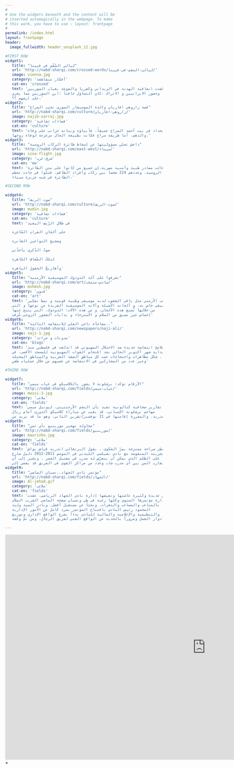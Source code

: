 ```yaml
---
#
# Use the widgets beneath and the content will be
# inserted automagically in the webpage. To make
# this work, you have to use › layout: frontpage
#
permalink: /index.html
layout: frontpage
header:
  image_fullwidth: header_unsplash_12.jpg

#FIRST ROW
widget1:
   title: "ليالي السُقْمِ في فيينا"
   url: 'http://nabd-sharqi.com/crossed-words/ليالي-السقم-في-فيينا/'
   image: vienna.jpg
   category: 'أفكار متقاطعة'
   cat-en: 'crossed'
   text: 'عندما عُقدت اتفاقية الهدنة في الزبداني وكفريا والفوعة بغياب السوريين
   وحضور الايرانيين و الاتراك ،كان التساؤل خافتاً :اين السوريين مما يجري
   على ارضهم ؟؟.'
widget2:
   title: "قصة زاروهي افاريان والدة الموسيقار السوري نجيب السراج"
   url: 'http://nabd-sharqi.com/culture/زاروهي-افاريان/'
   image: najib-sarraj.jpg
   category: 'فضاءات ثقافية'
   cat-en: 'culture'
   text: 'كان الحداد في بيت أحمد السراج عميقاً، فأبناؤه وبناته حزانى على وفاة
   والدهم، أما ظريفة سراج فكانت بطبيعة الحال مزعزعة لوفاة زوجها.'
widget3:
   title: "داعش تعلن مسؤوليتها عن إسقاط طائرة الركاب الروسية"
   url: 'http://nabd-sharqi.com/east-west/سيناء/'
   image: sina-flight.jpg
   category: 'شرق-غرب'
   cat-en: 'ew'
   text: 'إلى ذلك قالت مصادر طبية وأمنية مصرية،إن جميع من كانوا على متن الطائرة
   الروسية، وعددهم 224 شخصاً بين ركاب وأفراد الطاقم، قتلوا في حادث تحطم
   الطائرة في شبه جزيرة سيناء.'

#SECOND ROW

widget4:
   title: "صوت الريف"
   url: 'http://nabd-sharqi.com/culture/صوت-الريف/'
   image: mudin.jpg
   category: 'فضاءات ثقافية'
   cat-en: 'culture'
   text: 'في ظلالِ الرّيفِ البعيد

   على ألحانِ الفراتِ السّاحِره

   وضجيجِ النواعير الغابره

   صوتُ الذّكرى يأخذُني

   لتلكَ الضّفافِ السّاهره

   وأهازيجُ الحقولِ الباهره'
widget5:
   title: "تعرفوا على آلة الدودوك الموسيقية الأرمنية"
   url: 'http://nabd-sharqi.com/art/سادس-منتخب/'
   image: mshmsh.jpg
   category: 'فنون'
   cat-en: 'art'
   text: 'إن الشعب الأرمني مثل باقي الشعوب لديه موسيقى وطنية قومية و نمط تفكير
   موسيقي خاص به، و ألحانه الأصيلة وآلاته الموسيقية الفريدة من نوعها و التي
   من خلالها تُصنع هذه الألحان، و من هذه الآلات: الدودوك، التي ينتج عنها
   إحساس غير مسبق من السلام و الاسترخاء و بدايات الشعور الروحي.عُزفت'
widget6:
   title: "مفاجأة ناجي العلي للانتفاضة الثالثة.."
   url: 'http://nabd-sharqi.com/newspapers/naji-ali/'
   image: naji-1.jpg
   category: 'مدونات و جرائد'
   cat-en: 'blogs'
   text: 'وكانت ملامح انتفاضة جديدة ضد الاحتلال الصهيوني قد اندلعت في فلسطين منذ
   بداية شهر أكتوبر الحالي بعد اقتحام القوات الصهيونية للمسجد الأقصى، في
   شكل مظاهرات واحتجاجات عمت كل مناطق الضفة الغربية والمناطق المحتلة ..
   وعبر عدد من المشاركين في الانتفاضة عن غضبهم من خلال عمليات طعن'

#THIRD ROW

widget7:
   title: "الأرقام تؤكد: برشلونة لا يفوز بالكلاسيكو في غياب ميسي"
   url: 'http://nabd-sharqi.com/fields/غياب-ميسي/'
   image: messi-3.jpg
   category: 'ملاعب'
   cat-en: 'fields'
   text: 'انتشرت تقارير صحافية كتالونية تفيد بأن النجم الأرجنتيني، ليونيل ميسي،
   مهاجم برشلونة الإسباني، قد يغيب عن مباراة كلاسيكو الدوري أمام ريال
   مدريد، والمقررة إقامتها في 21 نوفمبر/تشرين الثاني، وهو ما قد يزيد من'
widget8:
   title: "محاولة تهجير مورينيو بأي ثمن"
   url: 'http://nabd-sharqi.com/fields/مورينيو/'
   image: maurinho.jpg
   category: 'ملاعب'
   cat-en: 'fields'
   text: 'في حديث يقطر صراحة ممتزجة بمرّ الشكوى ، يقول البرتغالي اندريه فياش بواش
   إن تجربته المنقوصة مع نادي تشيلسي اللندني في الموسم 2011-2012 دليل صارخ
   على الظلم الذي يمكن أن يتعرّض له مدرب في مقتبل العمر ، ويشير إلى أن
   تقارب السن بين أي مدرب شاب وعدد من مراكز القوى في الفريق قد يفضي إلى'
widget9:
   title: "مؤتمر نادي الجهاد..نسيان الماضي"
   url: 'http://nabd-sharqi.com/fields/الجهاد/'
   image: Al-jehad.gif
   category: 'ملاعب'
   cat-en: 'fields'
   text: 'تحت عناوين عديدة وكثيرة عاشتها وتعيشها إدارة نادي الجهاد الرياضي، عقدت
   الإدارة مؤتمرها السنوي وكلها رغبة في طي ونسيان صفحة الماضي القريب الملأى
   بالمتاعب والمصاعب والثغرات، وبحثاً عن مستقبل أفضل، وبادر السيد وليد
   المحمود رئيس النادي بافتتاح المؤتمر بسرد كامل عن الأمور الإدارية
   والتنظيمية والإعلامية والمالية للنادي بدءاً بشرح الواقع الإداري وتوزيع
   أدوار العمل ومروراً بالحديث عن الواقع الفني لفريق الرجال، ومن ثمّ وقفة'

---
```


<div id="videoModal" class="reveal-modal large" data-reveal="">
  <div class="flex-video widescreen vimeo" style="display: block;">
    <iframe width="1280" height="720" src="https://www.youtube.com/embed/3b5zCFSmVvU" frameborder="0" allowfullscreen></iframe>
  </div>
  <a class="close-reveal-modal">&#215;</a>
</div>
